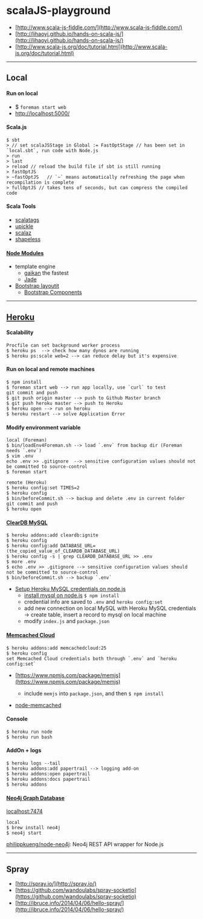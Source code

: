 scalaJS-playground
===========================

- [http://www.scala-js-fiddle.com/](http://www.scala-js-fiddle.com/)  
- [http://lihaoyi.github.io/hands-on-scala-js/](http://lihaoyi.github.io/hands-on-scala-js/)
- [http://www.scala-js.org/doc/tutorial.html](http://www.scala-js.org/doc/tutorial.html)

---

## Local

#### Run on local

* $ `foreman start web`
* [http://localhost:5000/](http://localhost:5000/)

#### Scala.js

```
$ sbt
> // set scalaJSStage in Global := FastOptStage // has been set in `local.sbt`, run code with Node.js
> run
> last
> reload // reload the build file if sbt is still running
> fastOptJS
> ~fastOptJS   // `~` means automatically refreshing the page when recompilation is complete
> fullOptJS // takes tens of seconds, but can compress the compiled code
```

#### Scala Tools

* [scalatags](https://github.com/lihaoyi/scalatags)
* [upickle](https://github.com/lihaoyi/upickle)
* [scalaz](https://github.com/japgolly/scalaz)
* [shapeless](https://groups.google.com/forum/#!searchin/scala-js/shapeless/scala-js/5Sf2up0z3PU/9F9SYB0qHEcJ)

#### [Node Modules](https://github.com/joyent/node/wiki/modules)   

* template engine
    * [gaikan](https://github.com/Deathspike/gaikan) the fastest
    * [Jade](http://jade-lang.com/)
* [Bootstrap layoutit](http://www.layoutit.com/)
    * [Bootstrap Components](http://getbootstrap.com/components/#glyphicons) 

---

## [Heroku](https://devcenter.heroku.com/articles/how-heroku-works)

#### Scalability

```
Procfile can set background worker process
$ heroku ps  --> check how many dynos are running
$ heroku ps:scale web=2 --> can reduce delay but it's expensive
```

#### Run on local and remote machines

```
$ npm install
$ foreman start web --> run app locally, use `curl` to test
git commit and push
$ git push origin master --> push to Github Master branch
$ git push heroku master --> push to Heroku
$ heroku open --> run on heroku
$ heroku restart --> solve Application Error
```

#### Modify environment variable

```
local (Foreman)
$ bin/loadEnv4Foreman.sh --> load `.env` from backup dir (Foreman needs `.env`)  
$ vim .env
echo .env >> .gitignore  --> sensitive configuration values should not be committed to source-control
$ foreman start

remote (Heroku)
$ heroku config:set TIMES=2
$ heroku config
$ bin/beforeCommit.sh --> backup and delete .env in current folder
git commit and push
$ heroku open
```

#### [ClearDB MySQL](https://www.cleardb.com/developers/connect/paas/heroku/nodejs)

```
$ heroku addons:add cleardb:ignite
$ heroku config
$ heroku config:add DATABASE_URL=(the_copied_value_of_CLEARDB_DATABASE_URL)
$ heroku config -s | grep CLEARDB_DATABASE_URL >> .env
$ more .env
$ echo .env >> .gitignore --> sensitive configuration values should not be committed to source-control
$ bin/beforeCommit.sh --> backup `.env`
```

- [Setup Heroku MySQL credentials on node.js](http://stackoverflow.com/questions/18408012/connection-to-mysql-from-nodejs-on-heroku-server)  
    - [install mysql on node.js](https://www.npmjs.com/package/mysql) `$ npm install`
    - credential info are saved to `.env` and `heroku config:set`
    - add new connection on local MySQL with Heroku MySQL credentials -> create table, insert a record to mysql on local machine 
    - modify `index.js` and `package.json` 

#### [Memcached Cloud](https://devcenter.heroku.com/articles/memcachedcloud)

```
$ heroku addons:add memcachedcloud:25
$ heroku config
set Memcached Cloud credentials both through `.env` and `heroku config:set`
```

* [https://www.npmjs.com/package/memjs](https://www.npmjs.com/package/memjs)
    * include `memjs` into `package.json`, and then `$ npm install`

* [node-memcached](https://github.com/3rd-Eden/node-memcached) 

#### Console

```
$ heroku run node
$ heroku run bash
```

#### AddOn + logs

```
$ heroku logs --tail
$ heroku addons:add papertrail --> logging add-on
$ heroku addons:open papertrail
$ heroku addons:docs papertrail
$ heroku addons
```

#### [Neo4j Graph Database](https://addons.heroku.com/graphenedb)

[localhost:7474](http://localhost:7474/)  

```
local 
$ brew install neo4j
$ neo4j start
```

[philippkueng/node-neo4j](https://github.com/philippkueng/node-neo4j): Neo4j REST API wrapper for Node.js
    
---

## Spray
- [http://spray.io/](http://spray.io/)  
- [https://github.com/wandoulabs/spray-socketio](https://github.com/wandoulabs/spray-socketio)  
- [http://ibruce.info/2014/04/06/hello-spray/](http://ibruce.info/2014/04/06/hello-spray/)  

